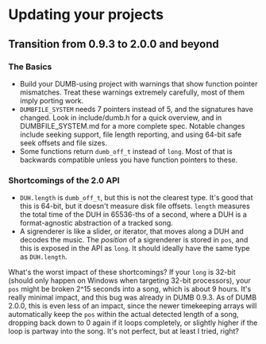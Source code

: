 # Updating your projects

## Transition from 0.9.3 to 2.0.0 and beyond

### The Basics

* Build your DUMB-using project with warnings that show function pointer mismatches. Treat these warnings extremely carefully, most of them imply porting work.
* `DUMBFILE_SYSTEM` needs 7 pointers instead of 5, and the signatures have changed. Look in include/dumb.h for a quick overview, and in DUMBFILE_SYSTEM.md for a more complete spec. Notable changes include seeking support, file length reporting, and using 64-bit safe seek offsets and file sizes.
* Some functions return `dumb_off_t` instead of `long`. Most of that is backwards compatible unless you have function pointers to these.

### Shortcomings of the 2.0 API

* `DUH.length` is `dumb_off_t`, but this is not the clearest type. It's good that this is 64-bit, but it doesn't measure disk file offsets. `length` measures the total time of the DUH in 65536-ths of a second, where a DUH is a format-agnostic abstraction of a tracked song.
* A sigrenderer is like a slider, or iterator, that moves along a DUH and decodes the music. The *position* of a sigrenderer is stored in `pos`, and this is exposed in the API as `long`. It should ideally have the same type as `DUH.length`.

What's the worst impact of these shortcomings? If your `long` is 32-bit (should only happen on Windows when targeting 32-bit processors), your `pos` might be broken 2^15 seconds into a song, which is about 9 hours. It's really minimal impact, and this bug was already in DUMB 0.9.3. As of DUMB 2.0.0, this is even less of an impact, since the newer timekeeping arrays will automatically keep the `pos` within the actual detected length of a song, dropping back down to 0 again if it loops completely, or slightly higher if the loop is partway into the song. It's not perfect, but at least I tried, right?
